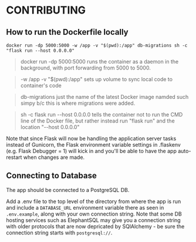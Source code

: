 # CONTRIBUTING

## How to run the Dockerfile locally
```
docker run -dp 5000:5000 -w /app -v "$(pwd):/app" db-migrations sh -c "flask run --host 0.0.0.0"
```

> docker run -dp 5000:5000
runs the container as a daemon in the background, with port forwarding from 5000 to 5000.

> -w /app -v "$(pwd):/app"
sets up volume to sync local code to container's code

> db-migrations
just the name of the latest Docker image namded such simpy b/c this is where migrations were added.

>  sh -c flask run --host 0.0.0.0
tells the container not to run the CMD line of the Docker file, but rather instead run "flask run" and the location "--host 0.0.0.0"

Note that since Flask will now be handling the application server tasks instead of Gunicorn, the Flask environment variable settings in .flaskenv (e.g. Flask Debugger = 1) will kick in and you'll be able to have the app auto-restart when changes are made. 


## Connecting to Database 
The app should be connected to a PostgreSQL DB. 

Add a .env file to the top level of the directory from where the app is run and include a `DATABASE_URL` environment variable there as seen in `.env.example`, along with your own connection string. Note that some DB hosting services such as ElephantSQL may give you a connection string with older protocols that are now depricated by SQlAlchemy - be sure the connection string starts with `postgresql://`. 

